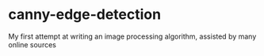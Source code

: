 # canny-edge-detection
My first attempt at writing an image processing algorithm, assisted by many online sources
